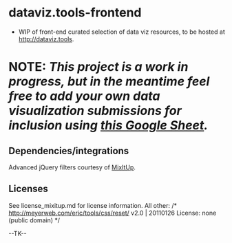 # dataviz.tools-frontend
+ WIP of front-end curated selection of data viz resources, to be hosted at http://dataviz.tools.

# NOTE: *This project is a work in progress, but in the meantime feel free to add your own data visualization submissions for inclusion using [this Google Sheet](https://docs.google.com/spreadsheets/d/1m1Y4T--PDl7eIAf8c7DDe6CAK5PosBFZFtf8exDNzu0/edit?usp=sharing).*

## Dependencies/integrations
Advanced jQuery filters courtesy of [MixItUp](http://mixitup,kunkalabs.com).

## Licenses
See license_mixitup.md for license information.
All other: /* http://meyerweb.com/eric/tools/css/reset/ 
   v2.0 | 20110126
   License: none (public domain)
*/

--TK--
